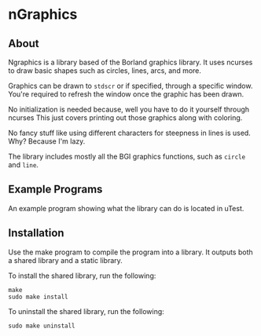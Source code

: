 nGraphics
===============

About
---------------
Ngraphics is a library based of the Borland graphics library. It uses
ncurses to draw basic shapes such as circles, lines, arcs, and more.

Graphics can be drawn to `stdscr` or if specified, through a specific window.
You're required to refresh the window once the graphic has been drawn.

No initialization is needed because, well you have to do it yourself through ncurses
This just covers printing out those graphics along with coloring.

No fancy stuff like using different characters for steepness in lines is used. Why? Because
I'm lazy.

The library includes mostly all the BGI graphics functions, such as `circle` and `line`.

Example Programs
----------------
An example program showing what the library can do is located in uTest.

Installation
------------
Use the make program to compile the program into a library. It outputs both a shared library and a static library.

To install the shared library, run the following:

	make
	sudo make install

To uninstall the shared library, run the following:

	sudo make uninstall
